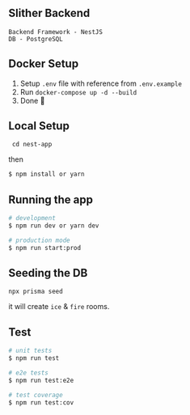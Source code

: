 ## Slither Backend
```
Backend Framework - NestJS
DB - PostgreSQL
```


## Docker Setup
1. Setup `.env` file with reference from `.env.example`
2. Run `docker-compose up -d --build`
3. Done 🚀


## Local Setup
```
 cd nest-app
```
then 
```bash
$ npm install or yarn
```

## Running the app

```bash
# development
$ npm run dev or yarn dev

# production mode
$ npm run start:prod
```

## Seeding the DB
`npx prisma seed`

it will create `ice` & `fire` rooms.

## Test

```bash
# unit tests
$ npm run test

# e2e tests
$ npm run test:e2e

# test coverage
$ npm run test:cov
```
